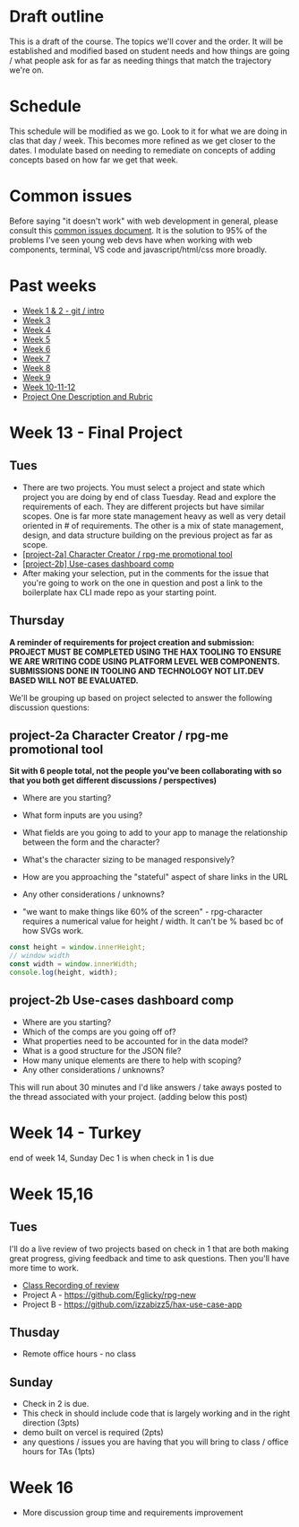 # Draft outline
This is a draft of the course. The topics we'll cover and the order. It will be established and modified based on student needs and how things are going / what people ask for as far as needing things that match the trajectory we're on.

# Schedule
This schedule will be modified as we go. Look to it for what we are doing in clas that day / week. This becomes more refined as we get closer to the dates. I modulate based on needing to remediate on concepts of adding concepts based on how far we get that week.

# Common issues
Before saying "it doesn't work" with web development in general, please consult this [common issues document](common-issues.md). It is the solution to 95% of the problems I've seen young web devs have when working with web components, terminal, VS code and javascript/html/css more broadly.

# Past weeks
- [Week 1 & 2 - git / intro](fa24/week1-2.md)
- [Week 3](fa24/week-3.md)
- [Week 4](fa24/week-4.md)
- [Week 5](fa24/week-5.md)
- [Week 6](fa24/week-6.md)
- [Week 7](fa24/week-7.md)
- [Week 8](fa24/week-8.md)
- [Week 9](fa24/week-9.md)
- [Week 10-11-12](fa24/week-10-11-12.md)
- [Project One Description and Rubric](https://github.com/haxtheweb/issues/issues/2174)

# Week 13 - Final Project
## Tues
- There are two projects. You must select a project and state which project you are doing by end of class Tuesday. Read and explore the requirements of each. They are different projects but have similar scopes. One is far more state management heavy as well as very detail oriented in # of requirements. The other is a mix of state management, design, and data structure building on the previous project as far as scope.
- [\[project-2a\] Character Creator / rpg-me promotional tool](https://github.com/haxtheweb/issues/issues/1414)
- [\[project-2b\] Use-cases dashboard comp](https://github.com/haxtheweb/issues/issues/2182)
- After making your selection, put in the comments for the issue that you're going to work on the one in question and post a link to the boilerplate hax CLI made repo as your starting point.

## Thursday
**A reminder of requirements for project creation and submission: PROJECT MUST BE COMPLETED USING THE HAX TOOLING TO ENSURE WE ARE WRITING CODE USING PLATFORM LEVEL WEB COMPONENTS. SUBMISSIONS DONE IN TOOLING AND TECHNOLOGY NOT LIT.DEV BASED WILL NOT BE EVALUATED.**

We'll be grouping up based on project selected to answer the following discussion questions:

## project-2a Character Creator / rpg-me promotional tool
**Sit with 6 people total, not the people you've been collaborating with so that you both get different discussions / perspectives)**
- Where are you starting?
- What form inputs are you using?
- What fields are you going to add to your app to manage the relationship between the form and the character?
- What's the character sizing to be managed responsively?
- How are you approaching the "stateful" aspect of share links in the URL
- Any other considerations / unknowns?

- "we want to make things like 60% of the screen" - rpg-character requires a numerical value for height / width. It can't be % based bc of how SVGs work.

```js
const height = window.innerHeight;
// window width
const width = window.innerWidth;
console.log(height, width);
```

## project-2b Use-cases dashboard comp
- Where are you starting?
- Which of the comps are you going off of?
- What properties need to be accounted for in the data model?
- What is a good structure for the JSON file?
- How many unique elements are there to help with scoping?
- Any other considerations / unknowns?

This will run about 30 minutes and I'd like answers / take aways posted to the thread associated with your project. (adding below this post)

# Week 14 - Turkey
end of week 14, Sunday Dec 1 is when check in 1 is due

# Week 15,16
## Tues
I'll do a live review of two projects based on check in 1 that are both making great progress, giving feedback and time to ask questions. Then you'll have more time to work.
- [Class Recording of review](https://www.youtube.com/watch?v=BsdiRoCOuA8)
- Project A - https://github.com/Eglicky/rpg-new
- Project B - https://github.com/izzabizz5/hax-use-case-app

## Thusday
- Remote office hours - no class

## Sunday
- Check in 2 is due.
- This check in should include code that is largely working and in the right direction (3pts)
- demo built on vercel is required (2pts)
- any questions / issues you are having that you will bring to class / office hours for TAs (1pts)

# Week 16
- More discussion group time and requirements improvement
